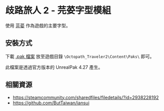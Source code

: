 # 歧路旅人 2 - 芫荽字型模組

使用 [芫荽](https://github.com/ButTaiwan/iansui) 作為遊戲的主要字型。

## 安裝方式

下載 [.pak 檔案](https://github.com/rockonyu/octopath-traveler2-tw-font-patch/raw/main/Octopath_Traveler2-WindowsNoEditor_twfont.pak) 放至遊戲目錄 `\Octopath_Traveler2\Content\Paks\` 即可。

此檔案是透過官方版本的 UnrealPak 4.27 產生。

## 相關資源

- https://steamcommunity.com/sharedfiles/filedetails/?id=2938228192
- https://github.com/ButTaiwan/iansui
